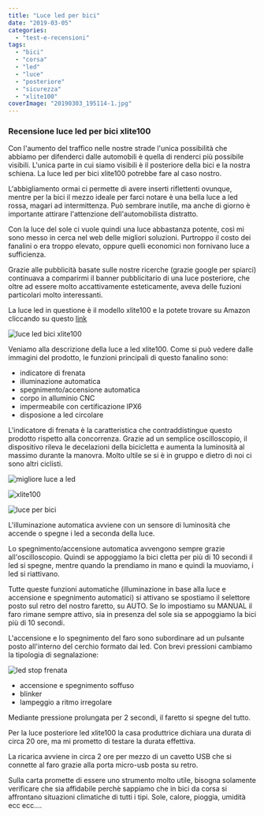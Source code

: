 ```yaml
---
title: "Luce led per bici"
date: "2019-03-05"
categories: 
  - "test-e-recensioni"
tags: 
  - "bici"
  - "corsa"
  - "led"
  - "luce"
  - "posteriore"
  - "sicurezza"
  - "xlite100"
coverImage: "20190303_195114-1.jpg"
---
```


### Recensione luce led per bici xlite100

Con l'aumento del traffico nelle nostre strade l'unica possibilità che abbiamo per difenderci dalle automobili è quella di renderci più possibile visibili. L'unica parte in cui siamo visibili è il posteriore della bici e la nostra schiena. La luce led per bici xlite100 potrebbe fare al caso nostro.

L'abbigliamento ormai ci permette di avere inserti riflettenti ovunque, mentre per la bici il mezzo ideale per farci notare è una bella luce a led rossa, magari ad intermittenza. Può sembrare inutile, ma anche di giorno è importante attirare l'attenzione dell'automobilista distratto.

Con la luce del sole ci vuole quindi una luce abbastanza potente, così mi sono messo in cerca nel web delle migliori soluzioni. Purtroppo il costo dei fanalini o era troppo elevato, oppure quelli economici non fornivano luce a sufficienza.

Grazie alle pubblicità basate sulle nostre ricerche (grazie google per spiarci) continuava a comparirmi il banner pubblicitario di una luce posteriore, che oltre ad essere molto accattivamente esteticamente, aveva delle fuzioni particolari molto interessanti.

La luce led in questione è il modello xlite100 e la potete trovare su Amazon cliccando su questo [link](https://amzn.to/2Ex27FM)

![luce led bici xlite100](https://i2.wp.com/alexdelli.it/wp-content/uploads/2019/03/20190303_195132.jpg?fit=950%2C713&ssl=1)

Veniamo alla descrizione della luce a led xlite100. Come si può vedere dalle immagini del prodotto, le funzioni principali di questo fanalino sono:

- indicatore di frenata
- illuminazione automatica
- spegnimento/accensione automatica
- corpo in alluminio CNC
- impermeabile con certificazione IPX6
- disposione a led circolare

L'indicatore di frenata è la caratteristica che contraddistingue questo prodotto rispetto alla concorrenza. Grazie ad un semplice oscilloscopio, il dispositivo rileva le decelazioni della bicicletta e aumenta la luminosità al massimo durante la manovra. Molto ultile se si è in gruppo e dietro di noi ci sono altri ciclisti.

![migliore luce a led](https://i1.wp.com/alexdelli.it/wp-content/uploads/2019/03/2-1.jpg?fit=950%2C950&ssl=1)

![xlite100](https://i1.wp.com/alexdelli.it/wp-content/uploads/2019/03/20190303_195655-1.jpg?fit=950%2C713&ssl=1)

![luce per bici](https://i0.wp.com/alexdelli.it/wp-content/uploads/2019/03/20190303_195721-1.jpg?fit=950%2C713&ssl=1)

L'illuminazione automatica avviene con un sensore di luminosità che accende o spegne i led a seconda della luce.

Lo spegnimento/accensione automatica avvengono sempre grazie all'oscilloscopio. Quindi se appoggiamo la bici cletta per più di 10 secondi il led si spegne, mentre quando la prendiamo in mano e quindi la muoviamo, i led si riattivano.

Tutte queste funzioni automatiche (illuminazione in base alla luce e accensione e spegnimento automatici) si attivano se spostiamo il selettore posto sul retro del nostro faretto, su AUTO. Se lo impostiamo su MANUAL il faro rimane sempre attivo, sia in presenza del sole sia se appoggiamo la bici più di 10 secondi.

L'accensione e lo spegnimento del faro sono subordinare ad un pulsante posto all'interno del cerchio formato dai led. Con brevi pressioni cambiamo la tipologia di segnalazione:

![led stop frenata](https://i1.wp.com/alexdelli.it/wp-content/uploads/2019/03/20190303_195148.jpg?fit=950%2C713&ssl=1)

- accensione e spegnimento soffuso
- blinker
- lampeggio a ritmo irregolare

Mediante pressione prolungata per 2 secondi, il faretto si spegne del tutto.

Per la luce posteriore led xlite100 la casa produttrice dichiara una durata di circa 20 ore, ma mi prometto di testare la durata effettiva.

La ricarica avviene in circa 2 ore per mezzo di un cavetto USB che si connette al faro grazie alla porta micro-usb posta su retro.

Sulla carta promette di essere uno strumento molto utile, bisogna solamente verificare che sia affidabile perchè sappiamo che in bici da corsa si affrontano situazioni climatiche di tutti i tipi. Sole, calore, pioggia, umidità ecc ecc....
